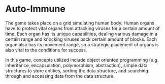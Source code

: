 # Auto-Immune

The game takes place on a grid simulating human body. Human organs have to protect vital organs from attacking viruses for a certain amount of time. Each organ has its unique capabilities, dealing various damage in a certain range and knocking viruses back certain amount of blocks. Each organ also has its movement range, so a strategic placement of organs is also vital to the conditions for success.

In this game, concepts utilized include object oriented programming (e.g. inheritance, encapsulation, polymorphism, abstraction), simple data structures to store entities, sorting the data structure, and searching through and accessing data from the data structure.
